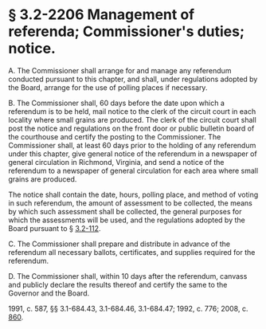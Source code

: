 # § 3.2-2206 Management of referenda; Commissioner's duties; notice.

<p>A. The Commissioner shall arrange for and manage any referendum conducted pursuant to this chapter, and shall, under regulations adopted by the Board, arrange for the use of polling places if necessary.</p><p>B. The Commissioner shall, 60 days before the date upon which a referendum is to be held, mail notice to the clerk of the circuit court in each locality where small grains are produced. The clerk of the circuit court shall post the notice and regulations on the front door or public bulletin board of the courthouse and certify the posting to the Commissioner. The Commissioner shall, at least 60 days prior to the holding of any referendum under this chapter, give general notice of the referendum in a newspaper of general circulation in Richmond, Virginia, and send a notice of the referendum to a newspaper of general circulation for each area where small grains are produced.</p><p>The notice shall contain the date, hours, polling place, and method of voting in such referendum, the amount of assessment to be collected, the means by which such assessment shall be collected, the general purposes for which the assessments will be used, and the regulations adopted by the Board pursuant to § <a href='http://law.lis.virginia.gov/vacode/3.2-112/'>3.2-112</a>.</p><p>C. The Commissioner shall prepare and distribute in advance of the referendum all necessary ballots, certificates, and supplies required for the referendum.</p><p>D. The Commissioner shall, within 10 days after the referendum, canvass and publicly declare the results thereof and certify the same to the Governor and the Board.</p><p>1991, c. 587, §§ 3.1-684.43, 3.1-684.46, 3.1-684.47; 1992, c. 776; 2008, c. <a href='http://lis.virginia.gov/cgi-bin/legp604.exe?081+ful+CHAP0860'>860</a>.</p>